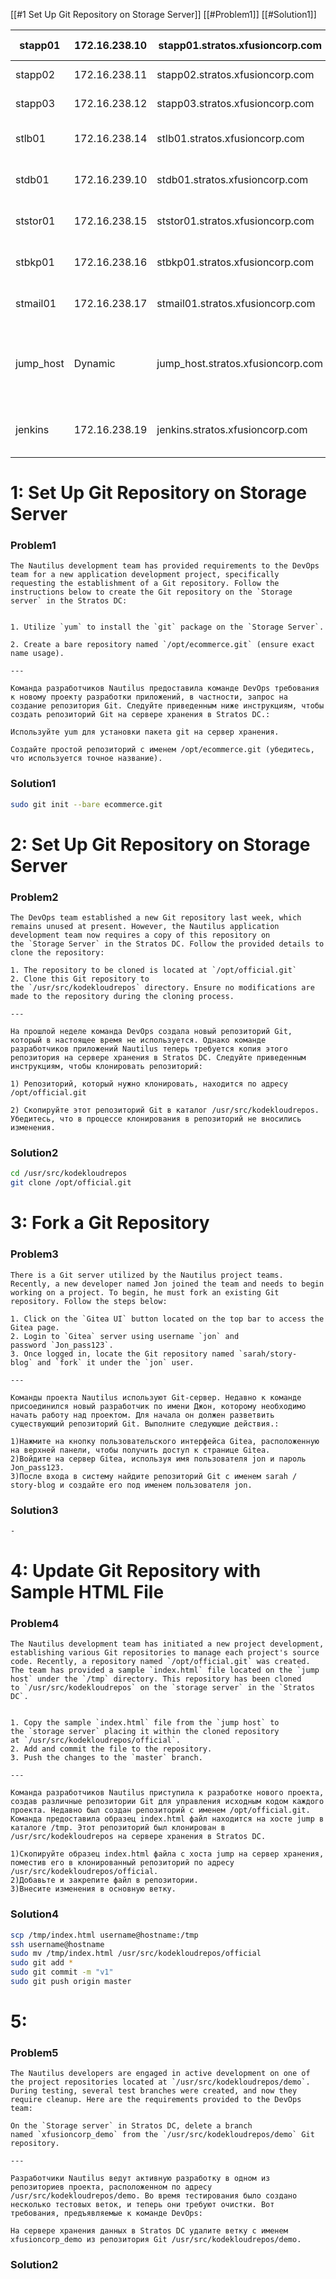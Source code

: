 [[#1 Set Up Git Repository on Storage Server]]
	[[#Problem1]]
	[[#Solution1]]

| stapp01   | 172.16.238.10 | stapp01.stratos.xfusioncorp.com   | tony    | Ir0nM@n    | Nautilus App 1                 |
| --------- | ------------- | --------------------------------- | ------- | ---------- | ------------------------------ |
| stapp02   | 172.16.238.11 | stapp02.stratos.xfusioncorp.com   | steve   | Am3ric@    | Nautilus App 2                 |
| stapp03   | 172.16.238.12 | stapp03.stratos.xfusioncorp.com   | banner  | BigGr33n   | Nautilus App 3                 |
| stlb01    | 172.16.238.14 | stlb01.stratos.xfusioncorp.com    | loki    | Mischi3f   | Nautilus HTTP LBR              |
| stdb01    | 172.16.239.10 | stdb01.stratos.xfusioncorp.com    | peter   | Sp!dy      | Nautilus DB Server             |
| ststor01  | 172.16.238.15 | ststor01.stratos.xfusioncorp.com  | natasha | Bl@kW      | Nautilus Storage Server        |
| stbkp01   | 172.16.238.16 | stbkp01.stratos.xfusioncorp.com   | clint   | H@wk3y3    | Nautilus Backup Server         |
| stmail01  | 172.16.238.17 | stmail01.stratos.xfusioncorp.com  | groot   | Gr00T123   | Nautilus Mail Server           |
| jump_host | Dynamic       | jump_host.stratos.xfusioncorp.com | thor    | mjolnir123 | Jump Server to Access Stork DC |
| jenkins   | 172.16.238.19 | jenkins.stratos.xfusioncorp.com   | jenkins | j@rv!s     | Jenkins Server for CI/CD       |


# 1: Set Up Git Repository on Storage Server
### Problem1
```text
The Nautilus development team has provided requirements to the DevOps team for a new application development project, specifically requesting the establishment of a Git repository. Follow the instructions below to create the Git repository on the `Storage server` in the Stratos DC:  
  

1. Utilize `yum` to install the `git` package on the `Storage Server`.    
    
2. Create a bare repository named `/opt/ecommerce.git` (ensure exact name usage).

---

Команда разработчиков Nautilus предоставила команде DevOps требования к новому проекту разработки приложений, в частности, запрос на создание репозитория Git. Следуйте приведенным ниже инструкциям, чтобы создать репозиторий Git на сервере хранения в Stratos DC.:  
  
Используйте yum для установки пакета git на сервер хранения.  
  
Создайте простой репозиторий с именем /opt/ecommerce.git (убедитесь, что используется точное название).
```

### Solution1
```bash
sudo git init --bare ecommerce.git
```



# 2: Set Up Git Repository on Storage Server
### Problem2
```text
The DevOps team established a new Git repository last week, which remains unused at present. However, the Nautilus application development team now requires a copy of this repository on the `Storage Server` in the Stratos DC. Follow the provided details to clone the repository:  

1. The repository to be cloned is located at `/opt/official.git`      
2. Clone this Git repository to the `/usr/src/kodekloudrepos` directory. Ensure no modifications are made to the repository during the cloning process.

---

На прошлой неделе команда DevOps создала новый репозиторий Git, который в настоящее время не используется. Однако команде разработчиков приложений Nautilus теперь требуется копия этого репозитория на сервере хранения в Stratos DC. Следуйте приведенным инструкциям, чтобы клонировать репозиторий:  
  
1) Репозиторий, который нужно клонировать, находится по адресу /opt/official.git
  
2) Скопируйте этот репозиторий Git в каталог /usr/src/kodekloudrepos. Убедитесь, что в процессе клонирования в репозиторий не вносились изменения.
```

### Solution2
```bash
cd /usr/src/kodekloudrepos
git clone /opt/official.git
```



# 3: Fork a Git Repository
### Problem3
```text
There is a Git server utilized by the Nautilus project teams. Recently, a new developer named Jon joined the team and needs to begin working on a project. To begin, he must fork an existing Git repository. Follow the steps below:   

1. Click on the `Gitea UI` button located on the top bar to access the Gitea page.
2. Login to `Gitea` server using username `jon` and password `Jon_pass123`.        
3. Once logged in, locate the Git repository named `sarah/story-blog` and `fork` it under the `jon` user.  

---

Команды проекта Nautilus используют Git-сервер. Недавно к команде присоединился новый разработчик по имени Джон, которому необходимо начать работу над проектом. Для начала он должен разветвить существующий репозиторий Git. Выполните следующие действия.:  
  
1)Нажмите на кнопку пользовательского интерфейса Gitea, расположенную на верхней панели, чтобы получить доступ к странице Gitea.  
2)Войдите на сервер Gitea, используя имя пользователя jon и пароль Jon_pass123.  
3)После входа в систему найдите репозиторий Git с именем sarah / story-blog и создайте его под именем пользователя jon.
```
### Solution3
```bash
-
```



# 4: Update Git Repository with Sample HTML File
### Problem4
```text
The Nautilus development team has initiated a new project development, establishing various Git repositories to manage each project's source code. Recently, a repository named `/opt/official.git` was created. The team has provided a sample `index.html` file located on the `jump host` under the `/tmp` directory. This repository has been cloned to `/usr/src/kodekloudrepos` on the `storage server` in the `Stratos DC`.  
  

1. Copy the sample `index.html` file from the `jump host` to the `storage server` placing it within the cloned repository at `/usr/src/kodekloudrepos/official`.   
2. Add and commit the file to the repository.    
3. Push the changes to the `master` branch.

---

Команда разработчиков Nautilus приступила к разработке нового проекта, создав различные репозитории Git для управления исходным кодом каждого проекта. Недавно был создан репозиторий с именем /opt/official.git. Команда предоставила образец index.html файл находится на хосте jump в каталоге /tmp. Этот репозиторий был клонирован в /usr/src/kodekloudrepos на сервере хранения в Stratos DC.  
  
1)Скопируйте образец index.html файла с хоста jump на сервер хранения, поместив его в клонированный репозиторий по адресу /usr/src/kodekloudrepos/official.   
2)Добавьте и закрепите файл в репозитории.    
3)Внесите изменения в основную ветку.
```

### Solution4
```bash
scp /tmp/index.html username@hostname:/tmp
ssh username@hostname
sudo mv /tmp/index.html /usr/src/kodekloudrepos/official
sudo git add *
sudo git commit -m "v1"
sudo git push origin master
```



# 5: 
### Problem5
```text
The Nautilus developers are engaged in active development on one of the project repositories located at `/usr/src/kodekloudrepos/demo`. During testing, several test branches were created, and now they require cleanup. Here are the requirements provided to the DevOps team:  
  
On the `Storage server` in Stratos DC, delete a branch named `xfusioncorp_demo` from the `/usr/src/kodekloudrepos/demo` Git repository.

---

Разработчики Nautilus ведут активную разработку в одном из репозиториев проекта, расположенном по адресу /usr/src/kodekloudrepos/demo. Во время тестирования было создано несколько тестовых веток, и теперь они требуют очистки. Вот требования, предъявляемые к команде DevOps:  
  
На сервере хранения данных в Stratos DC удалите ветку с именем xfusioncorp_demo из репозитория Git /usr/src/kodekloudrepos/demo.
```

### Solution2
```bash

```
